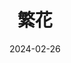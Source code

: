 ---
layout: movie-review
title: 繁花
description: >
  包装精美的龙傲天男频剧，胡歌的装逼演技令人呕吐，另外所有海报竟然都是他单人的。
category: 剧集
img: assets/img/movie/2024/fan_hua.webp
star: 3
date: 2024-02-26
---